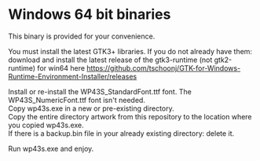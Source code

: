 # Windows 64 bit binaries  
This binary is provided for your convenience.  

You must install the latest GTK3+ libraries. If you do not already have them: download and install the latest release of the gtk3-runtime (not gtk2-runtime) for win64 here https://github.com/tschoonj/GTK-for-Windows-Runtime-Environment-Installer/releases

Install or re-install the WP43S_StandardFont.ttf font. The WP43S_NumericFont.ttf font isn't needed.  
Copy wp43s.exe in a new or pre-existing directory.  
Copy the entire directory artwork from this repository to the location where you copied wp43s.exe.  
If there is a backup.bin file in your already existing directory: delete it.  

Run wp43s.exe and enjoy.
